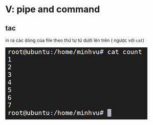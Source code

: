 # V: pipe and command


## tac

in ra các dòng của file theo thứ tự từ dưới lên trên ( ngược với `cat`)

![tac](https://github.com/minhvl/linux/blob/trainning/image/New%20folder/1.png)



